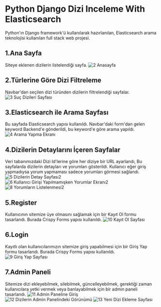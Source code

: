 # Python Django Dizi Inceleme With Elasticsearch

Python'ın Django framework'ü kullanılarak hazırlanılan, Elasticsearch arama teknolojisi kullanılan full stack web projesi.

## 1.Ana Sayfa
Siteye eklenen dizilerin listelendiği sayfa.
![2 Anasayfa](https://user-images.githubusercontent.com/52426752/95788525-61557780-0ce4-11eb-8b16-3d76bd66aabe.PNG)

## 2.Türlerine Göre Dizi Filtreleme
Navbar'dan seçilen dizi türünden dizilerin filtrelendiği sayfalar.
![3 Suç Dizileri Sayfası](https://user-images.githubusercontent.com/52426752/95788541-64506800-0ce4-11eb-9ccf-668182ca95a0.PNG)

## 3.Elasticsearch ile Arama Sayfası
Bu sayfada Elasticsearch yapısı kullanıldı. Navbar'daki form'dan gelen keyword Backend'e gönderildi, bu keyword'e göre arama yapıldı.
![4 Arama Yapma Ekranı](https://user-images.githubusercontent.com/52426752/95788586-7af6bf00-0ce4-11eb-98e0-0126590b019a.PNG)

## 4.Dizilerin Detaylarını İçeren Sayfalar
Veri tabanımızdaki Dizi Id'lerine göre her diziye bir URL ayarlandı, Bu sayfalarda dizilerin detayları ve yorumları gösterildi. Kullanıcı eğer giriş yapmadıysa yorum yapmaması sadece yorumları görmesi sağlandı.
![5 Dizilerin Detay Sayfası2](https://user-images.githubusercontent.com/52426752/95788617-8cd86200-0ce4-11eb-8628-a7de1a95b8f6.PNG)
![6 Kullanıcı Girişi Yapılmamışken Yorumlar Ekranı2](https://user-images.githubusercontent.com/52426752/95788670-a24d8c00-0ce4-11eb-9eed-8a27df782741.png)
![8 Yorumların Listelenmesi2](https://user-images.githubusercontent.com/52426752/95788710-b2fe0200-0ce4-11eb-9c95-179f6db227ef.PNG)

## 5.Register
Kullanıcının sitemize üye olmasını sağlamak için bir Kayıt Ol formu tasarlandı. Burada Crispy Forms yapısı kullanıldı.
![10 Kayıt Ol Sayfası](https://user-images.githubusercontent.com/52426752/95788719-b7c2b600-0ce4-11eb-8985-4cd9b90bc749.PNG)

## 6.Login
Kayıtlı olan kullanıcılarımızın sitemize giriş yapabilmesi için bir Giriş Yap formu tasarlandı. Burada Crispy Forms yapısı kullanıldı.
![9 Giriş Yap Sayfası](https://user-images.githubusercontent.com/52426752/95788715-b5605c00-0ce4-11eb-88c0-25c5965fb6c4.PNG)

## 7.Admin Paneli
Sitemize dizi ekleyebilmek, silebilmek, güncelleyebilmek, gerektiği zaman kullanıcılara yetki vermek veya banlayabilmek için bir admin paneli tasarlandı.
![11 Admin Paneline Giriş](https://user-images.githubusercontent.com/52426752/95789715-b2ff0180-0ce6-11eb-8f17-a3ed86f59372.PNG)
![12 Dizilerin Admin Panelindeki Görünümü](https://user-images.githubusercontent.com/52426752/95789722-b4c8c500-0ce6-11eb-9d72-2653c3d84f7b.PNG)
![13 Yeni Dizi Ekleme Sayfası](https://user-images.githubusercontent.com/52426752/95788727-bc876a00-0ce4-11eb-9317-a88e28f74cdf.PNG)
